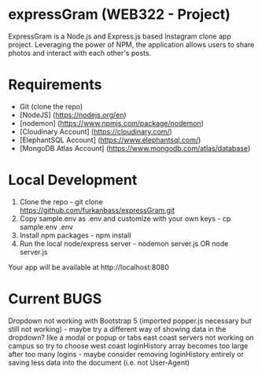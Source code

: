 # expressGram (WEB322 - Project) 
ExpressGram is a Node.js and Express.js based Instagram clone app project. 
Leveraging the power of NPM, the application allows users to share photos and interact with each other's posts.                                  

# Requirements

- Git (clone the repo)
- [NodeJS] (https://nodejs.org/en)
- [nodemon] (https://www.npmjs.com/package/nodemon)
- [Cloudinary Account] (https://cloudinary.com/)
- [ElephantSQL Account] (https://www.elephantsql.com/)
- [MongoDB Atlas Account] (https://www.mongodb.com/atlas/database)

# Local Development
1. Clone the repo - git clone https://github.com/furkanbass/expressGram.git
2. Copy sample.env as .env and customize with your own keys - cp sample.env .env
3. Install npm packages - npm install
4. Run the local node/express server - nodemon server.js OR node server.js
   
Your app will be available at http://localhost:8080

# Current BUGS
Dropdown not working with Bootstrap 5 (imported popper.js necessary but still not working) - maybe try a different way of showing data in the dropdown? like a modal or popup or tabs
east coast servers not working on campus so try to choose west coast
loginHistory array becomes too large after too many logins - maybe consider removing loginHistory entirely or saving less data into the document (i.e. not User-Agent)


























